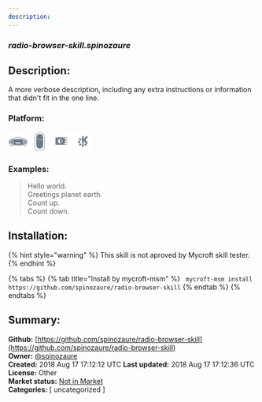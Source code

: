```yaml
---
description: 
---
```


### _radio-browser-skill.spinozaure_  
## Description:  
A more verbose description, including any extra instructions or
information that didn't fit in the one line.  
  
  
### Platform:  
 ![Mark I](../.gitbook/assets/mark-1-icon.png)  ![Mark II](../.gitbook/assets/mark-2-icon.png)  ![Picroft](../.gitbook/assets/picroft-icon.png)  ![plasmoid](../.gitbook/assets/kde.png)   
### Examples:  
> Hello world.  
> Greetings planet earth.  
> Count up.  
> Count down.  
  
## Installation:  
{% hint style="warning" %}
This skill is not aproved by Mycroft skill tester.
{% endhint %}
    
{% tabs %}
{% tab title="Install by mycroft-msm" %}
``` mycroft-msm install https://github.com/spinozaure/radio-browser-skill```
{% endtab %}
  {% endtabs %}
    
## Summary:  
**Github:** [https://github.com/spinozaure/radio-browser-skill](https://github.com/spinozaure/radio-browser-skill)  
**Owner:** [@spinozaure](https://github.com/spinozaure)  
**Created:** 2018 Aug 17 17:12:12 UTC  **Last updated:** 2018 Aug 17 17:12:36 UTC  
**License:** Other  
**Market status:** [Not in Market](https://market.mycroft.ai/skill/)  
**Categories:** [ uncategorized ]   
